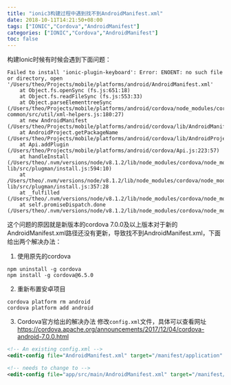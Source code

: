 ```yaml
---
title: "ionic3构建过程中遇到找不到AndroidManifest.xml"
date: 2018-10-11T14:21:50+08:00
tags: ["IONIC","Cordova","AndroidManifest"]
categories: ["IONIC","Cordova","AndroidManifest"]
toc: false
---
```


构建Ionic时候有时候会遇到下面问题：

```error
Failed to install 'ionic-plugin-keyboard': Error: ENOENT: no such file or directory, open '/Users/theo/Projects/mobile/platforms/android/AndroidManifest.xml'
    at Object.fs.openSync (fs.js:651:18)
    at Object.fs.readFileSync (fs.js:553:33)
    at Object.parseElementtreeSync (/Users/theo/Projects/mobile/platforms/android/cordova/node_modules/cordova-common/src/util/xml-helpers.js:180:27)
    at new AndroidManifest (/Users/theo/Projects/mobile/platforms/android/cordova/lib/AndroidManifest.js:29:20)
    at AndroidProject.getPackageName (/Users/theo/Projects/mobile/platforms/android/cordova/lib/AndroidProject.js:99:12)
    at Api.addPlugin (/Users/theo/Projects/mobile/platforms/android/cordova/Api.js:223:57)
    at handleInstall (/Users/theo/.nvm/versions/node/v8.1.2/lib/node_modules/cordova/node_modules/cordova-lib/src/plugman/install.js:594:10)
    at /Users/theo/.nvm/versions/node/v8.1.2/lib/node_modules/cordova/node_modules/cordova-lib/src/plugman/install.js:357:28
    at _fulfilled (/Users/theo/.nvm/versions/node/v8.1.2/lib/node_modules/cordova/node_modules/q/q.js:787:54)
    at self.promiseDispatch.done (/Users/theo/.nvm/versions/node/v8.1.2/lib/node_modules/cordova/node_modules/q/q.js:816:30)
```

这个问题的原因就是新版本的cordova 7.0.0及以上版本对于新的AndroidManifest.xml路径还没有更新，导致找不到AndroidManifest.xml，下面给出两个解决办法：

1. 使用原先的cordova

```shell
npm uninstall -g cordova
npm install -g cordova@6.5.0
```

2. 重新布置安卓项目

```shell
cordova platform rm android
cordova platform add android
```

3. Cordova官方给出的解决办法
修改`config.xml`文件，具体可以查看网址<a href='https://cordova.apache.org/announcements/2017/12/04/cordova-android-7.0.0.html' target='_blank'>https://cordova.apache.org/announcements/2017/12/04/cordova-android-7.0.0.html</a>

```xml
<!-- An existing config.xml -->
<edit-config file="AndroidManifest.xml" target="/manifest/application" mode="merge">

<!-- needs to change to -->
<edit-config file="app/src/main/AndroidManifest.xml" target="/manifest/application" mode="merge">

```